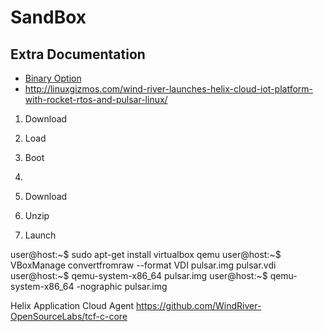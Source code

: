 SandBox
==

## Extra Documentation

- [Binary Option](http://linuxgizmos.com/wind-river-linux-taps-yocto-1-7-and-adds-binary-option/)
- http://linuxgizmos.com/wind-river-launches-helix-cloud-iot-platform-with-rocket-rtos-and-pulsar-linux/


1. Download
2. Load
3. Boot
4. 

1. Download
2. Unzip
3. Launch

user@host:~$ sudo apt-get install virtualbox qemu
user@host:~$ VBoxManage convertfromraw --format VDI pulsar.img pulsar.vdi
user@host:~$ qemu-system-x86_64 pulsar.img
user@host:~$ qemu-system-x86_64 -nographic pulsar.img

Helix Application Cloud Agent
https://github.com/WindRiver-OpenSourceLabs/tcf-c-core